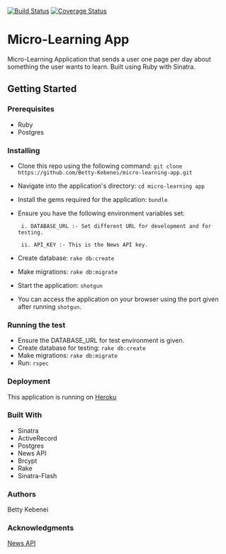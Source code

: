 [![Build Status](https://travis-ci.com/Betty-Kebenei/micro-learning-app.svg?branch=master)](https://travis-ci.com/Betty-Kebenei/micro-learning-app)
[![Coverage Status](https://coveralls.io/repos/github/Betty-Kebenei/micro-learning-app/badge.svg?branch=master)](https://coveralls.io/github/Betty-Kebenei/micro-learning-app?branch=master)

# Micro-Learning App
Micro-Learning Application that sends a user one page per day about something the user wants to learn. Built using Ruby with Sinatra.

## Getting Started
### Prerequisites
- Ruby
- Postgres

### Installing
- Clone this repo using the following command:
`git clone https://github.com/Betty-Kebenei/micro-learning-app.git`
- Navigate into the application's directory:
`cd micro-learning app`
- Install the gems required for the application:
`bundle`
- Ensure you have the following environment variables set:

       i. DATABASE_URL :- Set different URL for development and for testing.
 
       ii. API_KEY :- This is the News API key.
 
 - Create database:
 `rake db:create`
 - Make migrations:
 `rake db:migrate`
 - Start the application:
 `shotgun`
 - You can access the application on your browser using the port given after running `shotgun`.
 
 ### Running the test
 - Ensure the DATABASE_URL for test environment is given.
 - Create database for testing:
  `rake db:create`
  - Make migrations:
  `rake db:migrate`
 - Run:
 `rspec`
 
 ### Deployment
 This application is running on [Heroku](https://micro-learning-application-v2.herokuapp.com/)
 
 ### Built With
 - Sinatra
 - ActiveRecord
 - Postgres
 - News API
 - Brcypt
 - Rake
 - Sinatra-Flash
 
 ### Authors
 Betty Kebenei
 
 ### Acknowledgments
 [News API](https://newsapi.org/docs/client-libraries/ruby)
 


